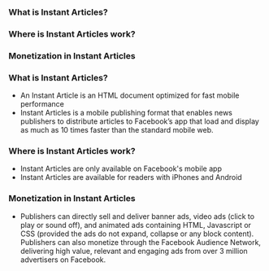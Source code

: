### What is Instant Articles?
### Where is Instant Articles work?
### Monetization in Instant Articles


### What is Instant Articles?
- An Instant Article is an HTML document optimized for fast mobile performance
- Instant Articles is a mobile publishing format that enables news publishers to distribute articles to Facebook’s app that load and display as much as 10 times faster than the standard mobile web.

### Where is Instant Articles work?
- Instant Articles are only available on Facebook's mobile app
- Instant Articles are available for readers with iPhones and Android

### Monetization in Instant Articles
- Publishers can directly sell and deliver banner ads, video ads (click to play or sound off), and animated ads containing HTML, Javascript or CSS (provided the ads do not expand, collapse or any block content). Publishers can also monetize through the Facebook Audience Network, delivering high value, relevant and engaging ads from over 3 million advertisers on Facebook.
